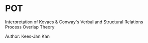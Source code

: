 # POT

Interpretation of Kovacs & Conway's Verbal and Structural Relations Process Overlap Theory 
                                                                                           
Author: Kees-Jan Kan
